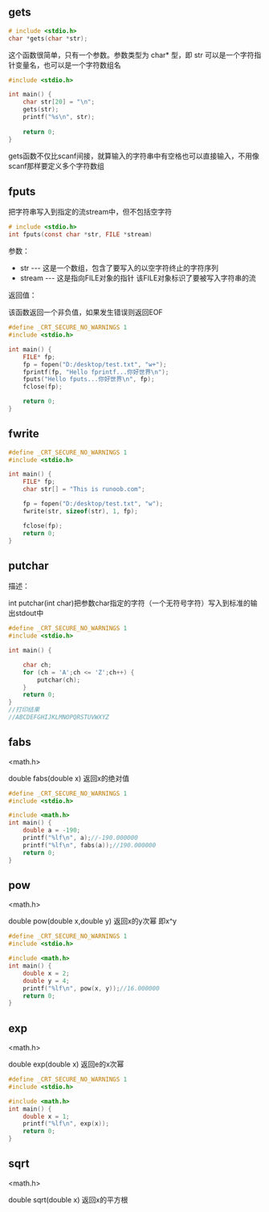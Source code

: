 ## gets

~~~c
# include <stdio.h>
char *gets(char *str);
~~~

这个函数很简单，只有一个参数。参数类型为 char* 型，即 str 可以是一个字符指针变量名，也可以是一个字符数组名

~~~c
#include <stdio.h>

int main() {
	char str[20] = "\n";
	gets(str);
	printf("%s\n", str);
 
	return 0;
}
~~~

gets函数不仅比scanf间接，就算输入的字符串中有空格也可以直接输入，不用像scanf那样要定义多个字符数组

## fputs

把字符串写入到指定的流stream中，但不包括空字符

~~~c
# include <stdio.h>
int fputs(const char *str, FILE *stream)
~~~

参数：

- str --- 这是一个数组，包含了要写入的以空字符终止的字符序列
- stream --- 这是指向FILE对象的指针 该FILE对象标识了要被写入字符串的流

返回值：

该函数返回一个非负值，如果发生错误则返回EOF

~~~c
#define _CRT_SECURE_NO_WARNINGS 1
#include <stdio.h>

int main() {
	FILE* fp;
	fp = fopen("D:/desktop/test.txt", "w+");
	fprintf(fp, "Hello fprintf...你好世界\n");
	fputs("Hello fputs...你好世界\n", fp);
	fclose(fp);

	return 0;
}
~~~



## fwrite

~~~c
#define _CRT_SECURE_NO_WARNINGS 1
#include <stdio.h>

int main() {
	FILE* fp;
	char str[] = "This is runoob.com";

	fp = fopen("D:/desktop/test.txt", "w");
	fwrite(str, sizeof(str), 1, fp);

	fclose(fp);
	return 0;
}
~~~

## putchar

描述：

int putchar(int char)把参数char指定的字符（一个无符号字符）写入到标准的输出stdout中

~~~c
#define _CRT_SECURE_NO_WARNINGS 1
#include <stdio.h>

int main() {

	char ch;
	for (ch = 'A';ch <= 'Z';ch++) {
		putchar(ch);
	}
	return 0;
}
//打印结果
//ABCDEFGHIJKLMNOPQRSTUVWXYZ
~~~

## fabs

<math.h>

double fabs(double x) 返回x的绝对值

~~~c
#define _CRT_SECURE_NO_WARNINGS 1
#include <stdio.h>

#include <math.h>
int main() {
	double a = -190;
	printf("%lf\n", a);//-190.000000
	printf("%lf\n", fabs(a));//190.000000
	return 0;
}
~~~

## pow

<math.h>

double pow(double x,double y) 返回x的y次幂 即x^y

~~~c
#define _CRT_SECURE_NO_WARNINGS 1
#include <stdio.h>

#include <math.h>
int main() {
	double x = 2;
	double y = 4;
	printf("%lf\n", pow(x, y));//16.000000
	return 0;
}
~~~

## exp

<math.h>

double exp(double x) 返回e的x次幂

~~~c
#define _CRT_SECURE_NO_WARNINGS 1
#include <stdio.h>

#include <math.h>
int main() {
	double x = 1;
	printf("%lf\n", exp(x));
	return 0;
}
~~~

## sqrt

<math.h>

double sqrt(double x) 返回x的平方根







